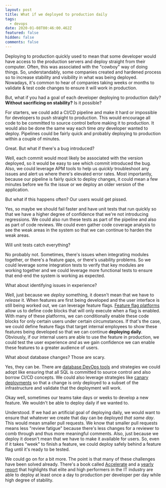 ```yaml
---
layout: post
title: What if we deployed to production daily
tags:
  - devops
date: 2020-01-08T00:46:00.462Z
featured: false
hidden: false
comments: false
---
```

Deploying to production quickly used to mean that some developer would have access to the production servers and deploy straight from their computer. Often, this was associated with the "cowboy" way of doing things. So, understandably, some companies created and hardened process so to increase stability and visibility in what was being deployed. Nowadays, it's common to hear of companies taking weeks or months to validate & test code changes to ensure it will work in production.

But, what if you had a goal of each developer deploying to production daily? **Without sacrificing on stability?** Is it possible?

<!--more-->

For starters, we could add a CI/CD pipeline and make it hard or impossible for developers to push straight to production. This would encourage all code to be committed to source control before making it to production. It would also be done the same way each time *any* developer wanted to deploy. Pipelines could be fairly quick and probably deploying to production within a couple of minutes. 

Great. But what if there's a bug introduced? 

Well, each commit would most likely be associated with the version deployed, so it would be easy to see which commit introduced the bug. Also, we could leverage APM tools to help us *quickly* troubleshoot any issues and alert us where there's elevated error rates. Most importantly, because our pipeline is fairly quick to deploy changes, it could mean a few minutes before we fix the issue or we deploy an older version of the application. 

But what if this happens often? Our users would get pissed. 

Yes, so maybe we should fail faster and have unit tests that run quickly so that we have a higher degree of confidence that we're not introducing regressions. We could also run these tests as part of the pipeline and also as part of code reviews. We could even gather code coverage analysis to see the weak areas in the system so that we can continue to harden the weak areas.

Will unit tests catch everything? 

No probably not. Sometimes, there's issues when integrating modules together, or there's a feature gaps, or there's usability problems. So we could leverage some integration tests to verify that key modules are working together and we could leverage more functional tests to ensure that end-end the system is working as expected. 

What about identifying issues in experience? 

Well, just because we *deploy* something, it doesn't mean that we have to *release* it. When features are first being developed and the user interface is still being worked out, we can leverage feature flags. [Feature flag platforms](https://launchdarkly.com/) allow us to define code blocks that will only execute when a flag is enabled. With many of these platforms, we can conditionally enable these code blocks for only certain users under certain circumstances. If that's the case, we could define feature flags that target internal employees to show these features being developed so that we can continue **deploying daily**. Obviously, if our internal users are able to use the feature in production, we could test the user experience *and* as we gain confidence we can enable these features to a greater audience of users. 

What about database changes? Those are scary. 

Yes, they can be. There are [database DevOps tools](https://www.red-gate.com/solutions/overview) and strategies we could adopt like ensuring that all SQL is committed to source control and also borrow CI/CD concepts. We could also leverage strategies like [canary deployments](https://martinfowler.com/bliki/CanaryRelease.html) so that a change is only deployed to a subset of the infrastructure and validate that the deployment will work.

Okay well, sometimes our teams take days or weeks to develop a new feature. We wouldn't be able to deploy daily if we wanted to.

Understood. If we had an artificial goal of deploying daily, we would want to ensure that whatever we create that day can be deployed _that same day_. This would mean smaller pull requests. We know that smaller pull requests means less "review fatigue" because there's less changes for a reviewer to comb through and thus more meaningful comments. Also, just because we deploy it doesn't mean that we have to make it available for users. So, even if it takes "week" to finish a feature, we could deploy safely behind a feature flag until it's ready to be tested.

We could go on for a bit more. The point is that many of these challenges have been solved already. There's a book called [Accelerate](https://www.amazon.com/Accelerate-Software-Performing-Technology-Organizations-ebook/dp/B07B9F83WM/ref=sr_1_3?crid=1QEKIY43O044M&keywords=accelerate+book&qid=1578446565&sprefix=accelerate%2Caps%2C185&sr=8-3) and a [yearly report](https://services.google.com/fh/files/misc/state-of-devops-2019.pdf) that highlights that elite and high performers in the IT industry are able to deploy at least once a day to production per developer per day while high degree of stability.
